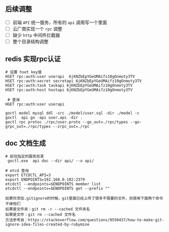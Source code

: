 

## 后续调整

- [ ] 前端 `API` 统一服务，所有的 `api` 调用写一个里面
- [ ] 云厂商实现一个 `rpc` 调整
- [ ] 缺少 `http` 中间件拦截器
- [ ] 整个目录结构调整

## redis 实现rpc认证

```shell
# 设置 hset key值
HSET rpc:auth:user userapi  6jKNZbEpYGeUMAifz10gOnmoty3TV
HSET rpc:auth:secret secretapi 6jKNZbEpYGeUMAifz10gOnmoty3TV
HSET rpc:auth:task taskapi 6jKNZbEpYGeUMAifz10gOnmoty3TV
HSET rpc:auth:host hostapi 6jKNZbEpYGeUMAifz10gOnmoty3TV

 # 查询
HGET rpc:auth:user userapi
```

```shell
goctl model mysql ddl -src ./model/user.sql -dir ./model -c
goctl  api go -api user.api -dir . 
goctl rpc protoc ./rpc/user.proto --go_out=./rpc/types --go-grpc_out=./rpc/types --zrpc_out=./rpc
```

## doc 文档生成

```shell
# 前往指定的服务目录
 goctl.exe  api doc --dir api/ --o api/
```

```shell
# etcd 查询
export ETCDCTL_API=3
export ENDPOINTS=192.168.0.102:2379
etcdctl --endpoints=$ENDPOINTS member list
etcdctl --endpoints=$ENDPOINTS get --prefix ""
```
```shell
如果你添加.gitignore的时候，git里面已经上传了很多不需要的文件，则使用下面两个命令干掉他们
如果是文件夹：git rm -r --cached 文件夹名
如果是文件：git rm --cached 文件名
方法参考自：https://stackoverflow.com/questions/9550437/how-to-make-git-ignore-idea-files-created-by-rubymine
```